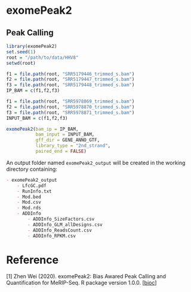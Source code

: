 # exomePeak2



## Peak Calling

```R
library(exomePeak2)
set.seed(1)
root = "/path/to/data/HHV8"
setwd(root)

f1 = file.path(root, "SRR5179446_trimmed_s.bam")
f2 = file.path(root, "SRR5179447_trimmed_s.bam")
f3 = file.path(root, "SRR5179448_trimmed_s.bam")
IP_BAM = c(f1,f2,f3) 

f1 = file.path(root, "SRR5978869_trimmed_s.bam")
f2 = file.path(root, "SRR5978870_trimmed_s.bam")
f3 = file.path(root, "SRR5978871_trimmed_s.bam")
INPUT_BAM = c(f1,f2,f3)

exomePeak2(bam_ip = IP_BAM,
           bam_input = INPUT_BAM,
           gff_dir = GENE_ANNO_GTF,
           library_type = "2nd_strand",
           paired_end = FALSE)
```

An output folder named `exomePeak2_output` will be created in the working directory containing:

```markdown
- exomePeak2_output
	- LfcGC.pdf
	- RunInfo.txt
	- Mod.bed
	- Mod.csv
	- Mod.rds
	- ADDInfo
		- ADDInfo_SizeFactors.csv
		- ADDInfo_GLM_allDesigns.csv
		- ADDInfo_ReadsCount.csv
		- ADDInfo_RPKM.csv
```



# Reference

[1] Zhen Wei (2020). exomePeak2: Bias Awared Peak Calling and Quantification for MeRIP-Seq. R package version 1.0.0. [[bioc](http://www.bioconductor.org/packages/release/bioc/html/exomePeak2.html)]

